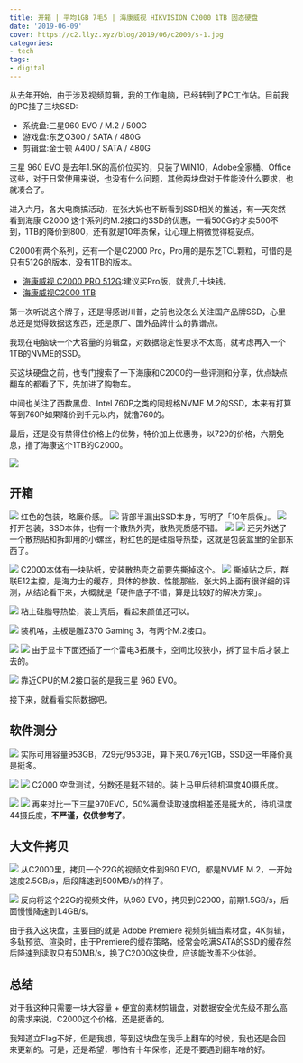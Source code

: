 ```yaml
---
title: 开箱 | 平均1GB 7毛5 | 海康威视 HIKVISION C2000 1TB 固态硬盘
date: '2019-06-09'
cover: https://c2.llyz.xyz/blog/2019/06/c2000/s-1.jpg
categories:
- tech
tags:
- digital
---
```


从去年开始，由于涉及视频剪辑，我的工作电脑，已经转到了PC工作站。目前我的PC挂了三块SSD:

- 系统盘:三星960 EVO / M.2 / 500G
- 游戏盘:东芝Q300 / SATA / 480G
- 剪辑盘:金士顿 A400 / SATA / 480G

三星 960 EVO 是去年1.5K的高价位买的，只装了WIN10，Adobe全家桶、Office这些，对于日常使用来说，也没有什么问题，其他两块盘对于性能没什么要求，也就凑合了。

进入六月，各大电商搞活动，在张大妈也不断看到SSD相关的推送，有一天突然看到海康 C2000 这个系列的M.2接口的SSD的优惠，一看500G的才卖500不到，1TB的降价到800，还有就是10年质保，让心理上稍微觉得稳妥点。

C2000有两个系列，还有一个是C2000 Pro，Pro用的是东芝TCL颗粒，可惜的是只有512G的版本，没有1TB的版本。

- [海康威视 C2000 PRO 512G](https://zuoluo.tv/c2000-pro):建议买Pro版，就贵几十块钱。
- [海康威视C2000 1TB](https://zuoluo.tv/c2000)

第一次听说这个牌子，还是得感谢川普，之前也没怎么关注国产品牌SSD，心里总还是觉得数据这东西，还是原厂、国外品牌什么的靠谱点。

我现在电脑缺一个大容量的剪辑盘，对数据稳定性要求不太高，就考虑再入一个1TB的NVME的SSD。

买这块硬盘之前，也专门搜索了一下海康和C2000的一些评测和分享，优点缺点翻车的都看了下，先加进了购物车。

中间也关注了西数黑盘、Intel 760P之类的同规格NVME M.2的SSD，本来有打算等到760P如果降价到千元以内，就撸760的。

最后，还是没有禁得住价格上的优势，特价加上优惠券，以729的价格，六期免息，撸了海康这个1TB的C2000。

![](https://c2.llyz.xyz/blog/2019/06/c2000/t-11.png)

## 开箱

![](https://c2.llyz.xyz/blog/2019/06/c2000/s-2.jpg) 红色的包装，略廉价感。 ![](https://c2.llyz.xyz/blog/2019/06/c2000/s-3.jpg) 背部半漏出SSD本身，写明了「10年质保」。 ![](https://c2.llyz.xyz/blog/2019/06/c2000/s-4.jpg) 打开包装，SSD本体，也有一个散热外壳，散热壳质感不错。 ![](https://c2.llyz.xyz/blog/2019/06/c2000/s-5.jpg) ![](https://c2.llyz.xyz/blog/2019/06/c2000/s-7.jpg) 还另外送了一个散热贴和拆卸用的小螺丝，粉红色的是硅脂导热垫，这就是包装盒里的全部东西了。

![](https://c2.llyz.xyz/blog/2019/06/c2000/s-6.jpg) C2000本体有一块贴纸，安装散热壳之前要先撕掉这个。 ![](https://c2.llyz.xyz/blog/2019/06/c2000/s-1.jpg) 撕掉贴之后，群联E12主控，是海力士的缓存，具体的参数、性能那些，张大妈上面有很详细的评测，从结论看下来，大概就是「硬件底子不错，算是比较好的解决方案」。

![](https://c2.llyz.xyz/blog/2019/06/c2000/s-8.jpg) 粘上硅脂导热垫，装上壳后，看起来颜值还可以。

![](https://c2.llyz.xyz/blog/2019/06/c2000/s-9.jpg) 装机咯，主板是雕Z370 Gaming 3，有两个M.2接口。

![](https://c2.llyz.xyz/blog/2019/06/c2000/s-10.jpg) ![](https://c2.llyz.xyz/blog/2019/06/c2000/s-13.jpg) 由于显卡下面还插了一个雷电3拓展卡，空间比较狭小，拆了显卡后才装上去的。

![](https://c2.llyz.xyz/blog/2019/06/c2000/s-11.jpg) 靠近CPU的M.2接口装的是我三星 960 EVO。

接下来，就看看实际数据吧。

## 软件测分

![](https://c2.llyz.xyz/blog/2019/06/c2000/t-12.png) 实际可用容量953GB，729元/953GB，算下来0.76元1GB，SSD这一年降价真是挺多。

![](https://c2.llyz.xyz/blog/2019/06/c2000/t-1.jpg) ![](https://c2.llyz.xyz/blog/2019/06/c2000/t-14.png) C2000 空盘测试，分数还是挺不错的。装上马甲后待机温度40摄氏度。

![](https://c2.llyz.xyz/blog/2019/06/c2000/t-13.png) ![](https://c2.llyz.xyz/blog/2019/06/c2000/t-15.png) 再来对比一下三星970EVO，50%满盘读取速度相差还是挺大的，待机温度44摄氏度，**不严谨，仅供参考了**。

## 大文件拷贝

![](https://c2.llyz.xyz/blog/2019/06/c2000/t-9.jpg) 从C2000里，拷贝一个22G的视频文件到960 EVO，都是NVME M.2，一开始速度2.5GB/s，后段降速到500MB/s的样子。

![](https://c2.llyz.xyz/blog/2019/06/c2000/t-10.jpg) 反向将这个22G的视频文件，从960 EVO，拷贝到C2000，前期1.5GB/s，后面慢慢降速到1.4GB/s。

由于我入这块盘，主要目的就是 Adobe Premiere 视频剪辑当素材盘，4K剪辑，多轨预览、渲染时，由于Premiere的缓存策略，经常会吃满SATA的SSD的缓存然后降速到读取只有50MB/s，换了C2000这快盘，应该能改善不少体验。

## 总结

对于我这种只需要一块大容量 + 便宜的素材剪辑盘，对数据安全优先级不那么高的需求来说，C2000这个价格，还是挺香的。

我知道立Flag不好，但是我想，等到这块盘在我手上翻车的时候，我也还是会回来更新的。可是，还是希望，哪怕有十年保修，还是不要遇到翻车啥的好。
